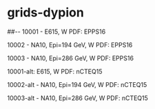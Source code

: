 # grids-dypion

##--
10001 - E615, W PDF: EPPS16

10002 - NA10, Epi=194 GeV, W PDF: EPPS16

10003 - NA10, Epi=286 GeV, W PDF: EPPS16



10001-alt: E615, W PDF: nCTEQ15

10002-alt - NA10, Epi=194 GeV, W PDF: nCTEQ15

10003-alt - NA10, Epi=286 GeV, W PDF: nCTEQ15


